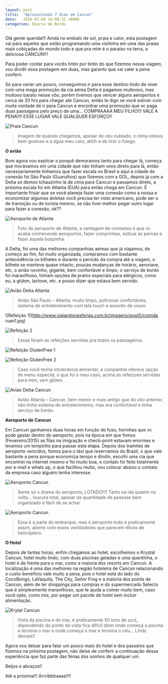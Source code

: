 ```yaml
---
layout: post
title:  "Aproveitando 7 dias em Cancun"
date:   2016-07-04 16:08:31 +0000
categories: Diario de Bordo
---
```



Olá gente querida!!! Ainda no embalo de sol, praia e calor, esta postagem vai para aqueles que estão programando uma visitinha em uma das praias mais cobiçadas do mundo todo e que pra mim é o paraíso na terra, a deliciosa CANCUN!!!

Para poder contar para vocês tintin por tintin do que fizemos nessa viagem, vou dividir essa postagem em duas, mas garanto que vai valer a pena conferir.

Só para variar um pouco, conseguimos ir para esse destino lindo de viver com uma mega promoção da cia aérea Delta e pagamos muitoooo, mas muitooo barato nesse vôo, porém tivemos que vencer alguns aeroportos e cerca de 20 hrs para chegar até Cancun, então te digo se você estiver com muita vontade de ir para Cancun e encontrar uma promoção que vc paga duas passagens pelo preço de uma... COMPRAAAA MEU FILHO!!! VALE A PENA!!!! ESSE LUGAR VALE QUALQUER ESFORÇO!!

![Praia Cancun](http://www.viajandonasferias.com.br/imagens/post5/cancun.jpg)
> Imagem de quando chegamos, apesar do céu nublado, o clima estava bem gostoso e a água meu caro, ahhh e de tirar o folego.

**O avião**

Bom agora vou explicar o porquê demoramos tanto para chegar lá, começa que morávamos em uma cidade que não tinham voos direto para lá, então necessariamente tínhamos que fazer escala no Brasil e aqui a cidade de conexão foi São Paulo (Guarulhos) que fizemos com a GOL, depois já com a Delta só demos tchauzinho lá de cima para Cancun e passamos direto, a próxima escala foi em Atlanta (EUA) para então chega em Cancun. É importante frisar que se você planeja fazer uma conexão como a nossa e economizar algumas doletas você precisa ter visto americano, pode ser o de transição ou de turista mesmo, se não tiver melhor pegar outro lugar para fazer a conexão, ok??

![Aeroporto de Atlanta](http://www.viajandonasferias.com.br/imagens/post5/atlanta.jpg)
> Foto do aeroporto de Atlanta, a vantagem de conexões é que vc acaba conhecendo aeroportos, fazer comprinhas, esticar as pernas e fazer aquela boquinha.

A Delta, foi uma das melhores companhias aéreas que já viajamos, do começo ao fim, foi muito organizada, compramos com bastante antecedência os bilhetes e durante o período da compra até a viagem, o bilhete se manteve quase intacto, poucas mudanças de horário, aeronave, etc, o avião novinho, gigante, bem confortável e limpo, o serviço de bordo foi maravilhoso, tinham opções de pratos especiais para alérgicos, como eu, a glúten, lactose, etc. e posso dizer que estava bem servido.

![Avião Delta Atlanta](http://www.viajandonasferias.com.br/imagens/post5/avião.jpg)
> Avião São Paulo – Atlanta, muito limpo, poltronas confortáveis, sistema de entretenimento com tela touch e assento de couro.

![Refeição 1](http://www.viajandonasferias.com.br/imagens/post5/comida ruan1.jpg)

![Refeição 2](http://www.viajandonasferias.com.br/imagens/post5/comidaruan.jpg)
> Essas foram as refeições servidas pra todos os passageiros.

![Refeição GlutenFree 1](http://www.viajandonasferias.com.br/imagens/post5/comidaste.jpg)

![Refeição GlutenFree 2](http://www.viajandonasferias.com.br/imagens/post5/comidaste2.jpg)
> Caso você tenha intolerância alimentar, a companhia oferece opção de menu especial, o que foi o meu caso, acima as refeiçoes servidas para mim, sem glúten.

![Aviao Delta Cancun](http://www.viajandonasferias.com.br/imagens/post5/aviaocancun.jpg)
> Avião Atlanta – Cancun, bem menor e mais antigo que do vôo anterior, não tinha sistema de entretenimento, mas era confortável e tinha serviço de bordo.

**Aeroporto de Cancun**

 Em Cancun ganhamos duas horas em função do fuso, horinhas que vc pode gastar dentro do aeroporto, pois na época em que fomos (Fevereiro/2015) as filas na imigração e check-point estavam enormes e levamos um tempinho para passar esta etapa. Depois dos tramites de aeroporto vencidos, fomos para o táxi que reservamos do Brasil, o que vale bastante a pena porque economiza tempo e dindin, escolhi uma cia que encontrei na internet mesmo e foi muito boa, o contato foi feito totalmente por e-mail e whats up, o que facilitou muito, vou colocar abaixo o contato da empresa caso alguém tenha interesse.
 
 ![Aeroporto Cancun](http://www.viajandonasferias.com.br/imagens/post5/aeroporto.jpg)
> Sente só o drama do aeroporto, LOTADO!!!! Tanto na ida quanto na volta... loucura total, apesar da quantidade de pessoas bem organizado e fácil de se achar.

 ![Aeroporto Cancun](http://www.viajandonasferias.com.br/imagens/post5/aeroporto1.jpg)
> Essa é a parte do embarque, mas o aeroporto todo é praticamente assim, aberto com esses ventiladores que parecem élices de helicóptero.

**O Hotel**

Depois de tantas horas, enfim chegamos ao hotel, escolhemos o Krystal Cancun, hotel muito lindo, com duas piscinas geladas e uma quentinha, o hotel é de frente para o mar, como a maioria dos resorts em Cancun. A localização é uma das melhores na região hoteleira de Cancun relacionando o custo-benefício vale muito a pena, pois o hotel está do lado do CocoBongo, LaVaquita, The City, Señor Frog e a maioria dos points de Cancun, além de ter shoppings para compras e do supermercado Selecto que é simplesmente maravilhoso, que te ajuda a comer muito bem, caso você opte, como nós, por pegar um pacote de hotel sem incluir alimentação. 

 ![Krytal Cancun](http://www.viajandonasferias.com.br/imagens/post5/hotel.jpg)
> Vista da piscina e do mar, é praticamente 50 tons de azul, dependendo do ponto de vista fica difícil dizer onde começa a piscina e termina o mar e onde começa o mar e termina o céu... Lindo demais!! 

Agora vou deixar para falar um pouco mais do hotel e dos passeios que fizemos na próxima postagem, não deixe de conferir a continuação dessa experiência que faz parte das férias dos sonhos de qualquer um.

Beijos e abraços!!

Até a próxima!!! Arrribbbaaaa!!!! 
